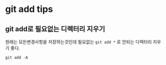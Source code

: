 # git add tips

## git add로 필요없는 디렉터리 지우기
원래는 모든변경사항을 저장하는것인데 필요없는 `git add *` 로 안되는 디렉터리  지우기 좋다.
```git
git add -A
```
